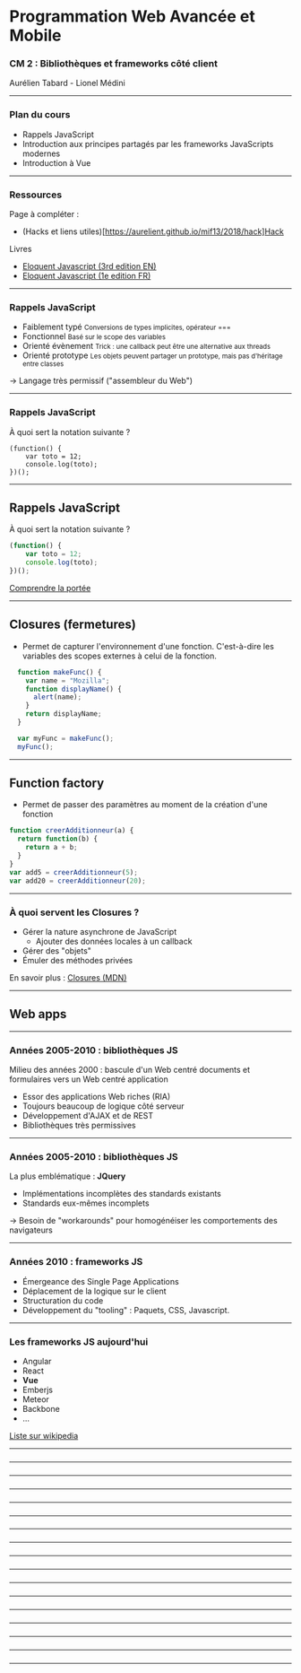 <!-- $theme: gaia -->
<!-- page_number: true -->



# Programmation Web Avancée et Mobile

### CM 2 : Bibliothèques et frameworks côté client

Aurélien Tabard - Lionel Médini


--- 

### Plan du cours

- Rappels JavaScript
- Introduction aux principes partagés par les frameworks JavaScripts modernes
- Introduction à Vue

---

### Ressources

Page à compléter :
- (Hacks et liens utiles)[https://aurelient.github.io/mif13/2018/hack]Hack

Livres
- [Eloquent Javascript (3rd edition EN)](http://eloquentjavascript.net/3rd_edition/)
- [Eloquent Javascript (1e edition FR)](https://fr.eloquentjavascript.net/)

---

### Rappels JavaScript

- Faiblement typé
  <small>Conversions de types implicites, opérateur ===  </small>
- Fonctionnel
  <small>Basé sur le scope des variables</small>
- Orienté évènement
  <small>Trick : une callback peut être une alternative aux threads</small>
- Orienté prototype
  <small>Les objets peuvent partager un prototype, mais pas d'héritage entre classes</small>

→ Langage très permissif ("assembleur du Web")

---
### Rappels JavaScript

À quoi sert la notation suivante ?

```
(function() {
	var toto = 12;
	console.log(toto);
})();
```

---

## Rappels JavaScript

À quoi sert la notation suivante ?

```js
(function() {
	var toto = 12;
	console.log(toto);
})();
```

[Comprendre la portée](https://scotch.io/tutorials/understanding-scope-in-javascript)


---

## Closures (fermetures)

- Permet de capturer l'environnement d'une fonction.
  C'est-à-dire les variables des scopes externes à celui de la fonction.

```js
  function makeFunc() {
    var name = "Mozilla";
    function displayName() {
      alert(name);
    }
    return displayName;
  }

  var myFunc = makeFunc();
  myFunc();
```

---

## Function factory

- Permet de passer des paramètres au moment de la création d'une fonction

```js
function creerAdditionneur(a) {
  return function(b) {
    return a + b;
  }
}
var add5 = creerAdditionneur(5);
var add20 = creerAdditionneur(20);
```

---

### À quoi servent les Closures ?

- Gérer la nature asynchrone de JavaScript
  - Ajouter des données locales à un callback
- Gérer des "objets"
- Émuler des méthodes privées



En savoir plus : [Closures (MDN)](https://developer.mozilla.org/fr/docs/Web/JavaScript/Closures)


--- 
## Web apps




--- 
### Années 2005-2010 : bibliothèques JS

Milieu des années 2000 : bascule d'un Web centré documents et formulaires vers un Web centré application

  - Essor des applications Web riches (RIA)
  - Toujours beaucoup de logique côté serveur
  - Développement d'AJAX et de REST
  - Bibliothèques très permissives



--- 
### Années 2005-2010 : bibliothèques JS

  La plus emblématique : **JQuery**

  - Implémentations incomplètes des standards existants
  - Standards eux-mêmes incomplets

→ Besoin de "workarounds" pour homogénéiser les comportements des navigateurs



--- 
### Années 2010 : frameworks JS

- Émergeance des Single Page Applications
- Déplacement de la logique sur le client
- Structuration du code
- Développement du "tooling" : Paquets, CSS, Javascript.

--- 
### Les frameworks JS aujourd'hui

- Angular
- React
- **Vue**
- Emberjs
- Meteor
- Backbone
- ...

[Liste sur wikipedia](https://en.wikipedia.org/wiki/Comparison_of_JavaScript_frameworks)

--- 
###



--- 
### 


--- 
### 



--- 
### 



--- 
### 



--- 
###



--- 
### 
--- 
### 



--- 
### 



--- 
### 



--- 
###



--- 
### 


--- 
### 



--- 
### 



--- 
### 



--- 
###



--- 
### 
